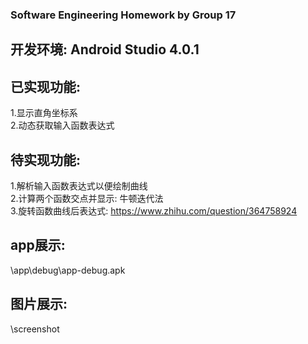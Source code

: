 ### Software Engineering Homework by Group 17
## 开发环境:  Android Studio 4.0.1

## 已实现功能:
1.显示直角坐标系  
2.动态获取输入函数表达式  

## 待实现功能:
1.解析输入函数表达式以便绘制曲线  
2.计算两个函数交点并显示:	牛顿迭代法  
3.旋转函数曲线后表达式:	https://www.zhihu.com/question/364758924  

## app展示: 
\app\debug\app-debug.apk

## 图片展示: 
\screenshot
